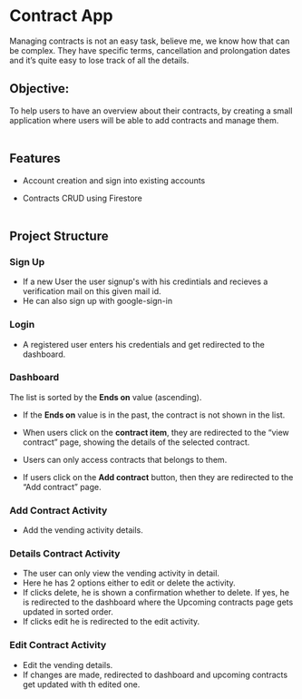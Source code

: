 
# Contract App

Managing contracts is not an easy task, believe me, we know how that can be complex. They have specific terms, cancellation and prolongation dates and it’s quite easy to lose track of all the details.
<br/>

## Objective:
To help users to have an overview about their contracts, by creating a small application where users will be able to add contracts and manage them.
<br/><br/>

## Features

- Account creation and sign into existing accounts

- Contracts CRUD using Firestore
<br/><br/>

## Project Structure


### Sign Up

- If a new User the user signup's with his credintials and recieves a verification mail on this given mail id.
- He can also sign up with google-sign-in


### Login

- A registered user enters his credentials and get redirected to the dashboard.



### Dashboard

The list is sorted by the **Ends on** value (ascending).

- If the __Ends on__ value is in the past, the contract is not shown in the list.

- When users click on the __contract item__, they are redirected to the “view contract” page, showing the details of the selected contract.

- Users can only access contracts that belongs to them.

- If users click on the __Add contract__ button, then they are redirected to the “Add contract” page. 



### Add Contract Activity

- Add the vending activity details.

### Details Contract Activity

- The user can only view the vending activity in detail.
- Here he has 2 options either to edit or delete the activity.
- If clicks delete, he is shown a confirmation whether to delete. If yes, he is redirected to the dashboard where the Upcoming contracts page gets updated in sorted order.
- If clicks edit he is redirected to the edit activity.


### Edit Contract Activity

- Edit the vending details.
- If changes are made, redirected to dashboard and upcoming contracts get updated with th edited one.
